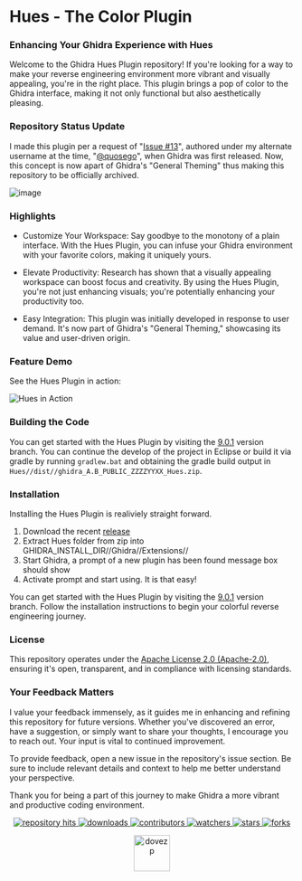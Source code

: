 # Hues - The Color Plugin
### Enhancing Your Ghidra Experience with Hues
Welcome to the Ghidra Hues Plugin repository! If you're looking for a way to make your reverse engineering environment more vibrant and visually appealing, you're in the right place. This plugin brings a pop of color to the Ghidra interface, making it not only functional but also aesthetically pleasing.

### Repository Status Update
I made this plugin per a request of "[Issue #13](https://github.com/NationalSecurityAgency/ghidra/issues/13)", authored under my alternate username at the time, "[@quosego](https://github.com/quosego)", when Ghidra was first released. Now, this concept is now apart of Ghidra's "General Theming" thus making this repository to be officially archived.

![image](https://github.com/dovezp/ghidra.plugin.hues/assets/89095890/d95b4615-ab33-409c-9ab5-8b7288fd1edb)


### Highlights
* Customize Your Workspace: Say goodbye to the monotony of a plain interface. With the Hues Plugin, you can infuse your Ghidra environment with your favorite colors, making it uniquely yours.

* Elevate Productivity: Research has shown that a visually appealing workspace can boost focus and creativity. By using the Hues Plugin, you're not just enhancing visuals; you're potentially enhancing your productivity too.

* Easy Integration: This plugin was initially developed in response to user demand. It's now part of Ghidra's "General Theming," showcasing its value and user-driven origin.

### Feature Demo
See the Hues Plugin in action:

![Hues in Action](https://github.com/dovezp/ghidra.plugin.hues/assets/89095890/14b6b1d6-42b4-491f-9c49-3b146d3b3900)


### Building the Code

You can get started with the Hues Plugin by visiting the [9.0.1](https://github.com/dovezp/ghidra.plugin.hues/tree/9.0.1) version branch. You can continue the develop of the project in Eclipse or build it via gradle by running `gradlew.bat` and obtaining the gradle build output in `Hues//dist//ghidra_A.B_PUBLIC_ZZZZYYXX_Hues.zip`.

### Installation
Installing the Hues Plugin is realiviely straight forward.
1. Download the recent [release](https://github.com/dovezp/ghidra.plugin.hues/releases)
2. Extract Hues folder from zip into GHIDRA_INSTALL_DIR//Ghidra//Extensions//
3. Start Ghidra, a prompt of a new plugin has been found message box should show
4. Activate prompt and start using. It is that easy!

You can get started with the Hues Plugin by visiting the [9.0.1](https://github.com/dovezp/ghidra.plugin.hues/tree/9.0.1) version branch. Follow the installation instructions to begin your colorful reverse engineering journey.

### License
This repository operates under the [Apache License 2.0 (Apache-2.0)](https://tldrlegal.com/license/apache-license-2.0-(apache-2.0)), ensuring it's open, transparent, and in compliance with licensing standards.

### Your Feedback Matters
I value your feedback immensely, as it guides me in enhancing and refining this repository for future versions. Whether you've discovered an error, have a suggestion, or simply want to share your thoughts, I encourage you to reach out. Your input is vital to continued improvement.

To provide feedback, open a new issue in the repository's issue section. Be sure to include relevant details and context to help me better understand your perspective.

Thank you for being a part of this journey to make Ghidra a more vibrant and productive coding environment.

<p align="center">
  <p align="center">
    <a href="https://hits.seeyoufarm.com/api/count/graph/dailyhits.svg?url=https://github.com/dovezp/ghidra.plugin.hues">
      <img src="https://hits.seeyoufarm.com/api/count/incr/badge.svg?url=https%3A%2F%2Fgithub.com%2Fdovezp%2Fghidra.plugin.hues&count_bg=%2379C83D&title_bg=%23555555&icon=&icon_color=%23E7E7E7&title=hits&edge_flat=true" alt="repository hits">
    </a>
    <a href="https://github.com/dovezp/ghidra.plugin.hues/releases">
      <img src="https://img.shields.io/github/downloads/dovezp/ghidra.plugin.hues/total?style=flat-square" alt="downloads"/>
    </a>
    <a href="https://github.com/dovezp/ghidra.plugin.hues/graphs/contributors">
      <img src="https://img.shields.io/github/contributors/dovezp/ghidra.plugin.hues?style=flat-square" alt="contributors"/>
    </a>
    <a href="https://github.com/dovezp/ghidra.plugin.hues/watchers">
      <img src="https://img.shields.io/github/watchers/dovezp/ghidra.plugin.hues?style=flat-square" alt="watchers"/>
    </a>
    <a href="https://github.com/dovezp/ghidra.plugin.hues/stargazers">
      <img src="https://img.shields.io/github/stars/dovezp/ghidra.plugin.hues?style=flat-square" alt="stars"/>
    </a>
    <a href="https://github.com/dovezp/ghidra.plugin.hues/network/members">
      <img src="https://img.shields.io/github/forks/dovezp/ghidra.plugin.hues?style=flat-square" alt="forks"/>
    </a>
  </p>
</p>

<p align="center">
  <a href="https://github.com/dovezp">
    <img width="64" heigth="64" src="https://avatars.githubusercontent.com/u/89095890" alt="dovezp"/>
  </a>
</p>
